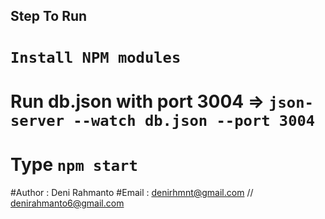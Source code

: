 ## Step To Run

# `Install NPM modules`
# Run db.json with port 3004 => `json-server --watch db.json --port 3004`
# Type `npm start` 

#Author : Deni Rahmanto 
#Email : denirhmnt@gmail.com // denirahmanto6@gmail.com